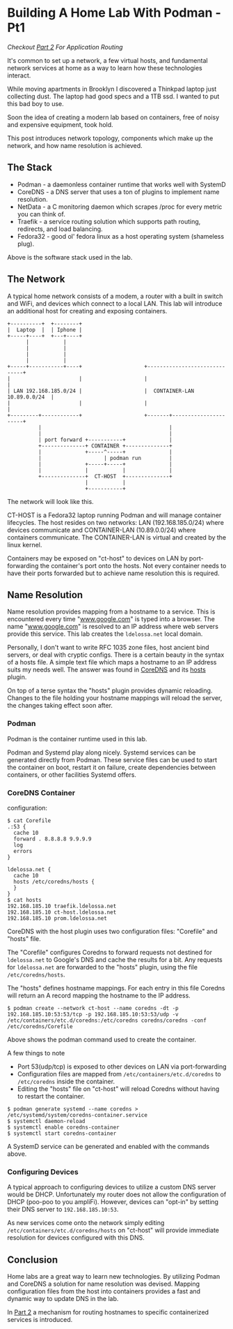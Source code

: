 # Building A Home Lab With Podman - Pt1

*Checkout [Part 2](/blog/home-network-pt2) For Application Routing*

It's common to set up a network, a few virtual hosts, and fundamental network services at home as a way to learn how these technologies interact.

While moving apartments in Brooklyn I discovered a Thinkpad laptop just collecting dust.
The laptop had good specs and a 1TB ssd.
I wanted to put this bad boy to use.

Soon the idea of creating a modern lab based on containers, free of noisy and expensive equipment, took hold.

This post introduces network topology, components which make up the network, and how name resolution is achieved.

## The Stack

* Podman - a daemonless container runtime that works well with SystemD
* CoreDNS - a DNS server that uses a ton of plugins to implement name resolution.
* NetData - a C monitoring daemon which scrapes /proc for every metric you can think of.
* Traefik - a service routing solution which supports path routing, redirects, and load balancing.
* Fedora32 - good ol' fedora linux as a host operating system (shameless plug).

Above is the software stack used in the lab.

## The Network

A typical home network consists of a modem, a router with a built in switch and WiFi, and devices which connect to a local LAN.
This lab will introduce an additional host for creating and exposing containers.

```console
+----------+  +--------+
|  Laptop  |  | Iphone |
+-----+----+  +---+----+
      |           |
      |           |
      |           |
      |           |
+-----+-----------+----+                    +------------------------------+
|                      |                    |                              |
| LAN 192.168.185.0/24 |                    |  CONTAINER-LAN 10.89.0.0/24  |
|                      |                    |                              |
+---------+------------+                    +-------+----------------------+
          |                                         |
          |                                         |
          | port forward +-----------+              |
          +--------------+ CONTAINER +--------------+
          |              +-----^-----+              |
          |                    | podman run         |
          |              +-----+-----+              |
          |              |           |              |
          +--------------+  CT-HOST  +--------------+
                         |           |
                         +-----------+
```
The network will look like this.

CT-HOST is a Fedora32 laptop running Podman and will manage container lifecycles.
The host resides on two networks: LAN (192.168.185.0/24) where devices communicate and CONTAINER-LAN (10.89.0.0/24) where containers communicate.
The CONTAINER-LAN is virtual and created by the linux kernel.

Containers may be exposed on "ct-host" to devices on LAN by port-forwarding the container's port onto the hosts.
Not every container needs to have their ports forwarded but to achieve name resolution this is required.

## Name Resolution

Name resolution provides mapping from a hostname to a service.
This is encountered every time "www.google.com" is typed into a browser.
The name "www.google.com" is resolved to an IP address where web servers provide this service.
This lab creates the `ldelossa.net` local domain.

Personally, I don't want to write RFC 1035 zone files, host ancient bind servers, or deal with cryptic configs.
There is a certain beauty in the syntax of a hosts file.
A simple text file which maps a hostname to an IP address suits my needs well.
The answer was found in [CoreDNS](https://coredns.io/) and its [hosts](https://coredns.io/plugins/hosts/) plugin.

On top of a terse syntax the "hosts" plugin provides dynamic reloading.
Changes to the file holding your hostname mappings will reload the server, the changes taking effect soon after.

### Podman
Podman is the container runtime used in this lab.

Podman and Systemd play along nicely.
Systemd services can be generated directly from Podman.
These service files can be used to start the container on boot, restart it on failure, create dependencies between containers, or other facilities Systemd offers.

### CoreDNS Container

configuration:
```console
$ cat Corefile
.:53 {
  cache 10
  forward . 8.8.8.8 9.9.9.9
  log
  errors
}

ldelossa.net {
  cache 10
  hosts /etc/coredns/hosts {
  }
}
$ cat hosts
192.168.185.10 traefik.ldelossa.net
192.168.185.10 ct-host.ldelossa.net
192.168.185.10 prom.ldelossa.net
```

CoreDNS with the host plugin uses two configuration files: "Corefile" and "hosts" file.

The "Corefile" configures Coredns to forward requests not destined for `ldelossa.net` to Google's DNS and cache the results for a bit.
Any requests for `ldelossa.net` are forwarded to the "hosts" plugin, using the file `/etc/coredns/hosts`.

The "hosts" defines hostname mappings.
For each entry in this file Coredns will return an A record mapping the hostname to the IP address.

```console
$ podman create --network ct-host --name coredns -dt -p 192.168.185.10:53:53/tcp -p 192.168.185.10:53:53/udp -v /etc/containers/etc.d/coredns:/etc/coredns coredns/coredns -conf /etc/coredns/Corefile
```
Above shows the podman command used to create the container.

A few things to note
* Port 53(udp/tcp) is exposed to other devices on LAN via port-forwarding
* Configuration files are mapped from `/etc/containers/etc.d/coredns` to `/etc/coredns` inside the container.
* Editing the "hosts" file on "ct-host" will reload Coredns without having to restart the container.

```console
$ podman generate systemd --name coredns > /etc/systemd/system/coredns-container.service
$ systemctl daemon-reload
$ systemctl enable coredns-container
$ systemctl start coredns-container
```
A SystemD service can be generated and enabled with the commands above.

### Configuring Devices

A typical approach to configuring devices to utilize a custom DNS server would be DHCP.
Unfortunately my router does not allow the configuration of DHCP (poo-poo to you ampliFi).
However, devices can "opt-in" by setting their DNS server to `192.168.185.10:53`.

As new services come onto the network simply editing `/etc/containers/etc.d/coredns/hosts` on "ct-host" will provide immediate resolution for devices configured with this DNS.

## Conclusion

Home labs are a great way to learn new technologies.
By utilizing Podman and CoreDNS a solution for name resolution was devised.
Mapping configuration files from the host into containers provides a fast and dynamic way to update DNS in the lab.

In [Part 2](/blog/home-network-pt2) a mechanism for routing hostnames to specific containerized services is introduced.
